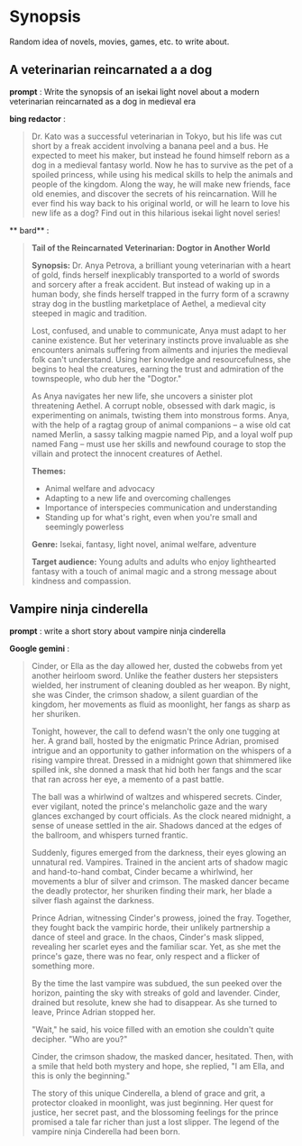 # Synopsis

Random idea of novels, movies, games, etc. to write about.

## A veterinarian reincarnated a a dog

**prompt** :
Write the synopsis of an isekai light novel about a modern veterinarian reincarnated as a dog in medieval era

**bing redactor** : 
> Dr. Kato was a successful veterinarian in Tokyo, but his life was cut short by a freak accident involving a banana peel and a bus. He expected to meet his maker, but instead he found himself reborn as a dog in a medieval fantasy world. Now he has to survive as the pet of a spoiled princess, while using his medical skills to help the animals and people of the kingdom. Along the way, he will make new friends, face old enemies, and discover the secrets of his reincarnation. Will he ever find his way back to his original world, or will he learn to love his new life as a dog? Find out in this hilarious isekai light novel series!

** bard** :  
> **Tail of the Reincarnated Veterinarian: Dogtor in Another World**
> 
> **Synopsis:** Dr. Anya Petrova, a brilliant young veterinarian with a heart of gold, finds herself inexplicably transported to a world of swords and sorcery after a freak accident. But instead of waking up in a human body, she finds herself trapped in the furry form of a scrawny stray dog in the bustling marketplace of Aethel, a medieval city steeped in magic and tradition.
>
> Lost, confused, and unable to communicate, Anya must adapt to her canine existence. But her veterinary instincts prove invaluable as she encounters animals suffering from ailments and injuries the medieval folk can't understand. Using her knowledge and resourcefulness, she begins to heal the creatures, earning the trust and admiration of the townspeople, who dub her the "Dogtor."
>
> As Anya navigates her new life, she uncovers a sinister plot threatening Aethel. A corrupt noble, obsessed with dark magic, is experimenting on animals, twisting them into monstrous forms. Anya, with the help of a ragtag group of animal companions – a wise old cat named Merlin, a sassy talking magpie named Pip, and a loyal wolf pup named Fang – must use her skills and newfound courage to stop the villain and protect the innocent creatures of Aethel.
>
> **Themes:**
>
> * Animal welfare and advocacy
> * Adapting to a new life and overcoming challenges
> * Importance of interspecies communication and understanding
> * Standing up for what's right, even when you're small and seemingly powerless
>
> **Genre:** Isekai, fantasy, light novel, animal welfare, adventure
>
>**Target audience:** Young adults and adults who enjoy lighthearted fantasy with a touch of animal magic and a strong message about kindness and compassion.

## Vampire ninja cinderella

**prompt** : write a short story about vampire ninja cinderella 

**Google gemini** :

> Cinder, or Ella as the day allowed her, dusted the cobwebs from yet another heirloom sword. Unlike the feather dusters her stepsisters wielded, her instrument of cleaning doubled as her weapon. By night, she was Cinder, the crimson shadow, a silent guardian of the kingdom, her movements as fluid as moonlight, her fangs as sharp as her shuriken.
> 
> Tonight, however, the call to defend wasn't the only one tugging at her. A grand ball, hosted by the enigmatic Prince Adrian, promised intrigue and an opportunity to gather information on the whispers of a rising vampire threat. Dressed in a midnight gown that shimmered like spilled ink, she donned a mask that hid both her fangs and the scar that ran across her eye, a memento of a past battle.
> 
> The ball was a whirlwind of waltzes and whispered secrets. Cinder, ever vigilant, noted the prince's melancholic gaze and the wary glances exchanged by court officials. As the clock neared midnight, a sense of unease settled in the air. Shadows danced at the edges of the ballroom, and whispers turned frantic.
> 
> Suddenly, figures emerged from the darkness, their eyes glowing an unnatural red. Vampires. Trained in the ancient arts of shadow magic and hand-to-hand combat, Cinder became a whirlwind, her movements a blur of silver and crimson. The masked dancer became the deadly protector, her shuriken finding their mark, her blade a silver flash against the darkness.
> 
> Prince Adrian, witnessing Cinder's prowess, joined the fray. Together, they fought back the vampiric horde, their unlikely partnership a dance of steel and grace. In the chaos, Cinder's mask slipped, revealing her scarlet eyes and the familiar scar. Yet, as she met the prince's gaze, there was no fear, only respect and a flicker of something more.
> 
> By the time the last vampire was subdued, the sun peeked over the horizon, painting the sky with streaks of gold and lavender. Cinder, drained but resolute, knew she had to disappear. As she turned to leave, Prince Adrian stopped her.
> 
> "Wait," he said, his voice filled with an emotion she couldn't quite decipher. "Who are you?"
> 
> Cinder, the crimson shadow, the masked dancer, hesitated. Then, with a smile that held both mystery and hope, she replied, "I am Ella, and this is only the beginning."
> 
> The story of this unique Cinderella, a blend of grace and grit, a protector cloaked in moonlight, was just beginning. Her quest for justice, her secret past, and the blossoming feelings for the prince promised a tale far richer than just a lost slipper. The legend of the vampire ninja Cinderella had been born.